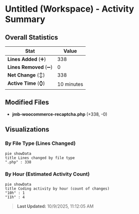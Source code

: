 # Untitled (Workspace) - Activity Summary 

## Overall Statistics

| Stat                   | Value                                                             |
| ---------------------- | ----------------------------------------------------------------- |
| **Lines Added** (➕)   | 338                                          |
| **Lines Removed** (➖) | 0                                        |
| **Net Change** (↕)    | 338                |
| **Active Time** (⌚)   | 10 minutes |


## Modified Files
- **jmb-woocommerce-recaptcha.php** (+338, -0)

## Visualizations

### By File Type (Lines Changed)

```mermaid
pie showData
title Lines changed by file type
".php" : 338
```

### By Hour (Estimated Activity Count)

```mermaid
pie showData
title Coding activity by hour (count of changes)
"10h" : 1
"11h" : 4
```


> **Last Updated:** 10/9/2025, 11:12:05 AM